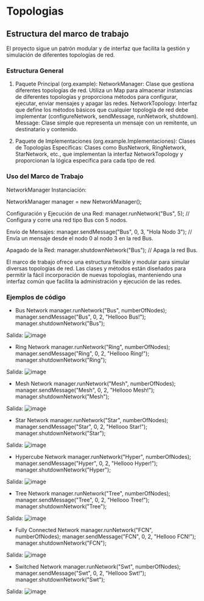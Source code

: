 # Topologias
## Estructura del marco de trabajo
El proyecto sigue un patrón modular y de interfaz que facilita la gestión y simulación de diferentes topologías de red.

### Estructura General
1. Paquete Principal (org.example):
NetworkManager: Clase que gestiona diferentes topologías de red. Utiliza un Map para almacenar instancias de diferentes topologías y proporciona métodos para configurar, ejecutar, enviar mensajes y apagar las redes.
NetworkTopology: Interfaz que define los métodos básicos que cualquier topología de red debe implementar (configureNetwork, sendMessage, runNetwork, shutdown).
Message: Clase simple que representa un mensaje con un remitente, un destinatario y contenido.

2. Paquete de Implementaciones (org.example.Implementaciones):
Clases de Topologías Específicas: Clases como BusNetwork, RingNetwork, StarNetwork, etc., que implementan la interfaz NetworkTopology y proporcionan la lógica específica para cada tipo de red.


### Uso del Marco de Trabajo
NetworkManager
Instanciación:

NetworkManager manager = new NetworkManager();

Configuración y Ejecución de una Red:
manager.runNetwork("Bus", 5);  // Configura y corre una red tipo Bus con 5 nodos.

Envío de Mensajes:
manager.sendMessage("Bus", 0, 3, "Hola Nodo 3");  // Envía un mensaje desde el nodo 0 al nodo 3 en la red Bus.

Apagado de la Red:
manager.shutdownNetwork("Bus");  // Apaga la red Bus.


El marco de trabajo ofrece una estructura flexible y modular para simular diversas topologías de red. Las clases y métodos están diseñados para permitir la fácil incorporación de nuevas topologías, manteniendo una interfaz común que facilita la administración y ejecución de las redes.


### Ejemplos de código

- Bus Network
manager.runNetwork("Bus", numberOfNodes);
manager.sendMessage("Bus", 0, 2, "Hellooo Bus!");
manager.shutdownNetwork("Bus");

Salida:
![image](https://github.com/ViannyCruz/Topologias/assets/113074158/a6da9b0e-e2b0-4f80-bfcb-6a8996a2ba20)


- Ring Network
manager.runNetwork("Ring", numberOfNodes);
manager.sendMessage("Ring", 0, 2, "Hellooo Ring!");
manager.shutdownNetwork("Ring");

Salida:
![image](https://github.com/ViannyCruz/Topologias/assets/113074158/3a800290-6386-47a5-84fc-1324623732a5)


- Mesh Network 
manager.runNetwork("Mesh", numberOfNodes);
manager.sendMessage("Mesh", 0, 2, "Hellooo Mesh!");
manager.shutdownNetwork("Mesh");

Salida:
![image](https://github.com/ViannyCruz/Topologias/assets/113074158/c49c4cc1-6edd-4aee-a374-19432d42e9c4)


- Star Network 
manager.runNetwork("Star", numberOfNodes);
manager.sendMessage("Star", 0, 2, "Hellooo Star!");
manager.shutdownNetwork("Star");

Salida:
![image](https://github.com/ViannyCruz/Topologias/assets/113074158/00635f75-894a-4b41-b606-a0d5a4e2acb0)


- Hypercube Network 
manager.runNetwork("Hyper", numberOfNodes);
manager.sendMessage("Hyper", 0, 2, "Hellooo Hyper!");
manager.shutdownNetwork("Hyper");

Salida:
![image](https://github.com/ViannyCruz/Topologias/assets/113074158/3a519c09-a44a-4494-89ab-ba4dc017e976)


- Tree Network 
manager.runNetwork("Tree", numberOfNodes);
manager.sendMessage("Tree", 0, 2, "Hellooo Tree!");
manager.shutdownNetwork("Tree");

Salida:
![image](https://github.com/ViannyCruz/Topologias/assets/113074158/42f89720-a29f-4dd7-b7f8-5c7d4f14210c)


- Fully Connected Network 
manager.runNetwork("FCN", numberOfNodes);
manager.sendMessage("FCN", 0, 2, "Hellooo FCN!");
manager.shutdownNetwork("FCN");

Salida:
![image](https://github.com/ViannyCruz/Topologias/assets/113074158/ab3eaaa4-9d2a-4a76-9963-26ec0d2247a5)


- Switched Network
manager.runNetwork("Swt", numberOfNodes);
manager.sendMessage("Swt", 0, 2, "Hellooo Swt!");
manager.shutdownNetwork("Swt");

Salida:
![image](https://github.com/ViannyCruz/Topologias/assets/113074158/132099ee-7484-49d0-9976-2bfb1d876423)




